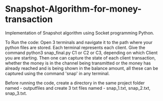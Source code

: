 # Snapshot-Algorithm-for-money-transaction
Implementation of Snapshot  algorithm using Socket programming Python.

To Run the code: Open 3 terminals and navigate it to the path where your python files are stored. Each terminal represents each client. Give the command python3 snap_final.py C1 or C2 or C3, depending on which Client you are starting. Then one can capture the state of each client transaction, whether the money is in the channel being transmitted or the money has already reached and is being shown in the balance amount, all these can be captured using the command 'snap' in any terminal. 

Before running the code, create a directory in the same project folder named - outputfiles and create 3 txt files named - snap_1.txt, snap_2.txt, snap_3.txt.


